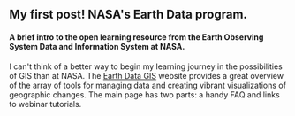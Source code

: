 ## My first post! NASA's Earth Data program.
#### A brief intro to the open learning resource from the Earth Observing System Data and Information System at NASA.
I can't think of a better way to begin my learning journey in the possibilities of GIS than at NASA.
The [Earth Data GIS](https://earthdata.nasa.gov/learn/gis) website provides a great overview of the array of tools for managing data and creating vibrant visualizations of geographic changes.
The main page has two parts: a handy FAQ and links to webinar tutorials.
